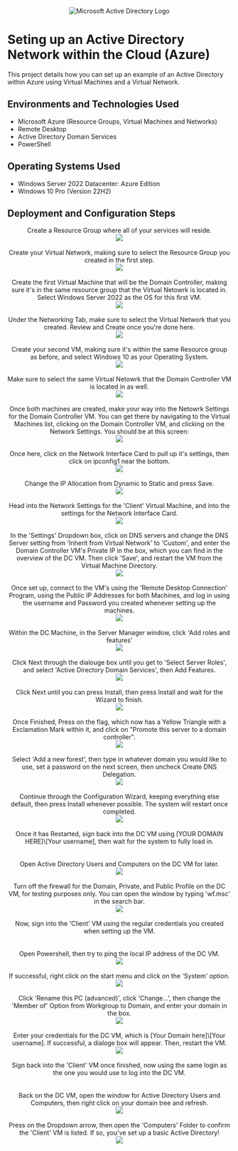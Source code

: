 <p align="center">
<img src="https://i.imgur.com/pU5A58S.png" alt="Microsoft Active Directory Logo"/>
</p>

<h1>Seting up an Active Directory Network within the Cloud (Azure)</h1>
This project details how you can set up an example of an Active Directory within Azure using Virtual Machines and a Virtual Network.<br />


<h2>Environments and Technologies Used</h2>

- Microsoft Azure (Resource Groups, Virtual Machines and Networks)
- Remote Desktop
- Active Directory Domain Services
- PowerShell

<h2>Operating Systems Used </h2>

- Windows Server 2022 Datacenter: Azure Edition
- Windows 10 Pro (Version 22H2)

<h2>Deployment and Configuration Steps</h2>

<p align="center">
Create a Resource Group where all of your services will reside. <br/>
<img src=https://github.com/user-attachments/assets/b3decc0c-b7dc-430c-ab05-d1d168951315 />
<br/>
<br/>
Create your Virtual Network, making sure to select the Resource Group you created in the first step. <br/>
<img src=https://github.com/user-attachments/assets/3ae5ef69-6da1-495b-ac12-f75ef0aff344 />
<br/>
<br/>
Create the first Virtual Machine that will be the Domain Controller, making sure it's in the same resource group that the Virtual Netowrk is located in. Select Windows Server 2022 as the OS for this first VM. <br/>
<img src=https://github.com/user-attachments/assets/bd6c2cde-dc82-4051-af5e-c9688dbf3b18 />
<br/>
<br/>
Under the Networking Tab, make sure to select the Virtual Network that you created. Review and Create once you're done here. <br/>
<img src=https://github.com/user-attachments/assets/b8dfcf6d-d594-4fd4-9c01-34a0dde2a9d8 />
<br/>
<br/>  
Create your second VM, making sure it's within the same Resource group as before, and select Windows 10 as your Operating System. <br/>
<img src=https://github.com/user-attachments/assets/ead2cd77-7a0b-4c03-b738-2eca011c5e40 />
<br/>
<br/>
Make sure to select the same Virtual Netowrk that the Domain Controller VM is located in as well. <br/>
<img src=https://github.com/user-attachments/assets/1e43e359-e6a3-470c-a80a-15936b2a18aa />
<br/>
<br/>
Once both machines are created, make your way into the Netowrk Settings for the Domain Controller VM. You can get there by navigating to the Virtual Machines list, clicking on the Domain Controller VM, and clicking on the Network Settings. You should be at this screen: <br/>
<img src=https://github.com/user-attachments/assets/dd89fc98-d19b-4fb8-b8c2-a63a8c1b7cff />
<br/>
<br/>
Once here, click on the Network Interface Card to pull up it's settings, then click on ipconfig1 near the bottom. <br/>
<img src=https://github.com/user-attachments/assets/a2dd8a27-c90a-4df3-bfe5-24f0b0fab983 />
<br/>
<br/>
Change the IP Allocation from Dynamic to Static and press Save. <br/>
<img src=https://github.com/user-attachments/assets/a3ca1425-d1ae-436c-8411-05b6f43ba300 />
<br/>
<br/>
Head into the Network Settings for the 'Client' Virtual Machine, and into the settings for the Network Interface Card. <br/>
<img src=https://github.com/user-attachments/assets/f2c9f542-0252-47b1-8ed1-2f9cef4f2a4d />
<br/>
<br/>
In the 'Settings' Dropdown box, click on DNS servers and change the DNS Server setting from 'Inherit from Virtual Network' to 'Custom', and enter the Domain Controller VM's Private IP in the box, which you can find in the overview of the DC VM. Then click 'Save', and restart the VM from the Virtual Machine Directory. <br/>
<img src=https://github.com/user-attachments/assets/f9ad9bb2-5591-4b03-9b75-8431e1d13a4c />
<br/>
<br/>
Once set up, connect to the VM's using the 'Remote Desktop Connection' Program, using the Public IP Addresses for both Machines, and log in using the username and Password you created whenever setting up the machines. <br/>
<img src=https://github.com/user-attachments/assets/1049ff49-45ad-4b1c-8a89-852d30045a14 />
<br/>
<br/>
Within the DC Machine, in the Server Manager window, click 'Add roles and features'<br/>
<img src=https://github.com/user-attachments/assets/6f06cbea-2d8a-454a-925b-d2c722e151d0 />
<br/>
<br/>
Click Next through the dialouge box until you get to 'Select Server Roles', and select 'Active Directory Domain Services', then Add Features. <br/>
<img src=https://github.com/user-attachments/assets/da707642-b0c1-4835-8375-6e12be677e0a />
<br/>
<br/>
Click Next until you can press Install, then press Install and wait for the Wizard to finish.<br/>
<img src=https://github.com/user-attachments/assets/6ffd8925-09a8-465a-868e-32d2603a03d9 />
<br/>
<br/>
Once Finished, Press on the flag, which now has a Yellow Triangle with a Exclamation Mark within it, and click on "Promote this server to a domain controller". <br/>
<img src=https://github.com/user-attachments/assets/549283c4-cdad-4ce2-af17-98722c86e32e />
<br/>
<br/>
Select 'Add a new forest', then type in whatever domain you would like to use, set a password on the next screen, then uncheck Create DNS Delegation. <br/>
<img src=https://github.com/user-attachments/assets/344aad06-eba4-4c19-bc94-9d42b89ef3d3 />
<br/>
<br/>
Continue through the Configuration Wizard, keeping everything else default, then press Install whenever possible. The system will restart once completed. <br/>
<img src=https://github.com/user-attachments/assets/97a4677d-57c1-41b4-8035-8bb7b4e86fe7 />
<br/>
<br/>
Once it has Restarted, sign back into the DC VM using [YOUR DOMAIN HERE]\[Your username], then wait for the system to fully load in. <br/>
<br/>
<br/>
Open Active Directory Users and Computers on the DC VM for later. <br/>
<img src=https://github.com/user-attachments/assets/a575b6cf-f901-4a1b-b253-4fa3491b30df />
<br/>
<br/>
Turn off the firewall for the Domain, Private, and Public Profile on the DC VM, for testing purposes only. You can open the window by typing 'wf.msc' in the search bar. <br/>
<img src=https://github.com/user-attachments/assets/28bafcd3-90a7-449e-bcd1-d131b254fa18 />
<br/>
<br/>
Now, sign into the 'Client' VM using the regular credentials you created when setting up the VM. <br/>
<br/>
<br/>
Open Powershell, then try to ping the local IP address of the DC VM. <br/>
<img src=https://github.com/user-attachments/assets/e0bc101f-3610-4de4-a39f-2d5e5f4dde7c />
<br/>
<br/>
If successful, right click on the start menu and click on the 'System' option. <br/>
<img src=https://github.com/user-attachments/assets/ba065ae4-58a0-43bc-bc0c-81b1303f46c1 />
<br/>
<br/>
Click 'Rename this PC (advanced)', click 'Change...', then change the 'Member of' Option from Workgroup to Domain, and enter your domain in the box. <br/>
<img src=https://github.com/user-attachments/assets/4020324f-6f8c-4e38-8d79-5bbe60be343a />
<br/>
<br/>
Enter your credentials for the DC VM, which is [Your Domain here]\[Your username]. If successful, a dialoge box will appear. Then, restart the VM. <br/>
<img src=https://github.com/user-attachments/assets/cd55143b-d522-4ed5-986a-df9b638268e5 />
<br/>
<br/>
Sign back into the 'Client' VM once finished, now using the same login as the one you would use to log into the DC VM. <br/>
<br/>
<br/>
Back on the DC VM, open the window for Active Directory Users and Computers, then right click on your domain tree and refresh. <br/>
<img src=https://github.com/user-attachments/assets/cdb9eb8d-6f76-4070-b5d1-d3ea4e136d76 />
<br/>
<br/>
Press on the Dropdown arrow, then open the 'Computers' Folder to confirm the 'Client' VM is listed. If so, you've set up a basic Active Directory! <br/>
<img src=https://github.com/user-attachments/assets/da639b52-244e-476c-883c-c88eb898ff1f />
<br/>
<br/>






















